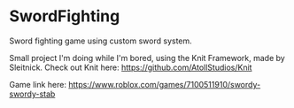 # SwordFighting
Sword fighting game using custom sword system.

Small project I'm doing while I'm bored, using the Knit Framework, made by Sleitnick.
Check out Knit here: https://github.com/AtollStudios/Knit

Game link here: https://www.roblox.com/games/7100511910/swordy-swordy-stab
